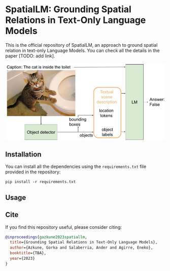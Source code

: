 # SpatialLM: Grounding Spatial Relations in Text-Only Language Models
This is the official repository of SpatialLM, an approach to ground spatial relation in text-only Language Models. You can check all the details in the paper [TODO: add link].

![System Diagram](assets/system-diagram.jpg)

## Installation
You can install all the dependencies using the `requirements.txt` file provided in the repository:

```
pip install -r requirements.txt
```
## Usage

## Cite
If you find this repository useful, please consider citing:
```bibtex
@inproceedings{gazkune2023spatiallm,
  title={Grounding Spatial Relations in Text-Only Language Models},
  author={Azkune, Gorka and Salaberria, Ander and Agirre, Eneko},
  booktitle={TBA},
  year={2023}
}
```


